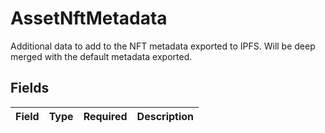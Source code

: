 # AssetNftMetadata

Additional data to add to the NFT metadata exported to
IPFS. Will be deep merged with the default metadata
exported.



## Fields

| Field       | Type        | Required    | Description |
| ----------- | ----------- | ----------- | ----------- |